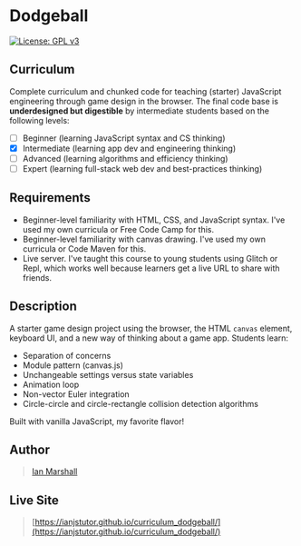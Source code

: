 # Dodgeball

[![License: GPL v3](https://img.shields.io/badge/License-GPLv3-blue.svg)](https://www.gnu.org/licenses/gpl-3.0)

## Curriculum

Complete curriculum and chunked code for teaching (starter) JavaScript engineering through game design in the browser. The final code base is **underdesigned but digestible** by intermediate students based on the following levels:
- [ ] Beginner (learning JavaScript syntax and CS thinking)
- [x] Intermediate (learning app dev and engineering thinking)
- [ ] Advanced (learning algorithms and efficiency thinking)
- [ ] Expert (learning full-stack web dev and best-practices thinking)

## Requirements

* Beginner-level familiarity with HTML, CSS, and JavaScript syntax. I've used my own curricula or Free Code Camp for this.
* Beginner-level familiarity with canvas drawing. I've used my own curricula or Code Maven for this.
* Live server. I've taught this course to young students using Glitch or Repl, which works well because learners get a live URL to share with friends.

## Description

A starter game design project using the browser, the HTML <code>canvas</code> element, keyboard UI, and a new way of thinking about a game app. Students learn:
* Separation of concerns
* Module pattern (canvas.js)
* Unchangeable settings versus state variables
* Animation loop
* Non-vector Euler integration
* Circle-circle and circle-rectangle collision detection algorithms

Built with vanilla JavaScript, my favorite flavor!

## Author

> [Ian Marshall](https://ianjstutor.github.io/ian-marshall/)

## Live Site

> [https://ianjstutor.github.io/curriculum_dodgeball/](https://ianjstutor.github.io/curriculum_dodgeball/)